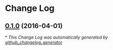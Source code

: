 # Change Log

## [0.1.0](https://github.com/kevinoid/nodecat/tree/0.1.0) (2016-04-01)


\* *This Change Log was automatically generated by [github_changelog_generator](https://github.com/skywinder/Github-Changelog-Generator)*
